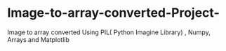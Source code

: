 # Image-to-array-converted-Project-
Image to array converted Using PIL( Python Imagine Library) , Numpy, Arrays and Matplotlib 
